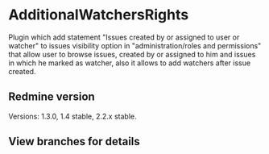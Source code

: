 # AdditionalWatchersRights

Plugin which add statement "Issues created by or assigned to user or watcher" to issues visibility option
in "administration/roles and permissions" that allow user to browse issues, created by or assigned to him and issues in which he marked as watcher, also it allows to add watchers after issue created.

## Redmine version

Versions: 1.3.0, 1.4 stable, 2.2.x stable.

## View branches for details
